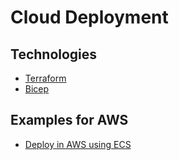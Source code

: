# Cloud Deployment

## Technologies

- [Terraform](https://www.terraform.io/)
- [Bicep](https://learn.microsoft.com/en-us/azure/azure-resource-manager/bicep/)

## Examples for AWS

- [Deploy in AWS using ECS](./terraform/aws/README.md)

